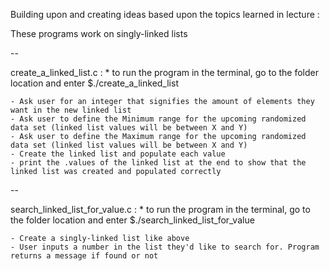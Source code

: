 Building upon and creating ideas based upon the topics learned in lecture :

These programs work on singly-linked lists

--

create_a_linked_list.c :
    * to run the program in the terminal, go to the folder location and enter $./create_a_linked_list

    - Ask user for an integer that signifies the amount of elements they want in the new linked list
    - Ask user to define the Minimum range for the upcoming randomized data set (linked list values will be between X and Y)
    - Ask user to define the Maximum range for the upcoming randomized data set (linked list values will be between X and Y)
    - Create the linked list and populate each value
    - print the .values of the linked list at the end to show that the linked list was created and populated correctly

--

search_linked_list_for_value.c :
    * to run the program in the terminal, go to the folder location and enter $./search_linked_list_for_value

    - Create a singly-linked list like above
    - User inputs a number in the list they'd like to search for. Program returns a message if found or not